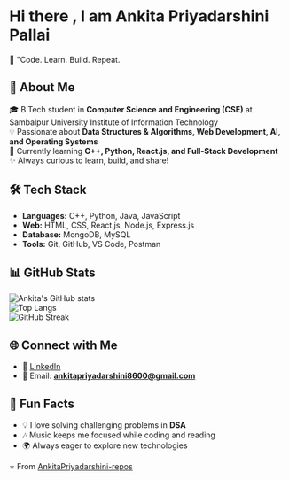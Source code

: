 # Hi there , I am Ankita Priyadarshini Pallai

🌟 "Code. Learn. Build. Repeat.

## 🚀 About Me
🎓 B.Tech student in **Computer Science and Engineering (CSE)** at Sambalpur University Institute of Information Technology  
💡 Passionate about **Data Structures & Algorithms, Web Development, AI, and Operating Systems**  
🌱 Currently learning **C++, Python, React.js, and Full-Stack Development**  
✨ Always curious to learn, build, and share!  

## 🛠️ Tech Stack  

- **Languages:** C++, Python, Java, JavaScript  
- **Web:** HTML, CSS, React.js, Node.js, Express.js  
- **Database:** MongoDB, MySQL  
- **Tools:** Git, GitHub, VS Code, Postman  

## 📊 GitHub Stats  

![Ankita's GitHub stats](https://github-readme-stats.vercel.app/api?username=AnkitaPriyadarshini-repos&show_icons=true&theme=radical)  
![Top Langs](https://github-readme-stats.vercel.app/api/top-langs/?username=AnkitaPriyadarshini-repos&layout=compact&theme=radical)  
![GitHub Streak](https://streak-stats.demolab.com/?user=AnkitaPriyadarshini-repos&theme=radical)  

## 🌐 Connect with Me  

- 💼 [LinkedIn](https://www.linkedin.com/in/ankita-priyadarshini-pallai)  
- 📧 Email: **ankitapriyadarshini8600@gmail.com**  

## 🎯 Fun Facts  
- 💡 I love solving challenging problems in **DSA**  
- 🎶 Music keeps me focused while coding and reading 
- 🌍 Always eager to explore new technologies  

⭐️ From [AnkitaPriyadarshini-repos](https://github.com/AnkitaPriyadarshini-repos)
